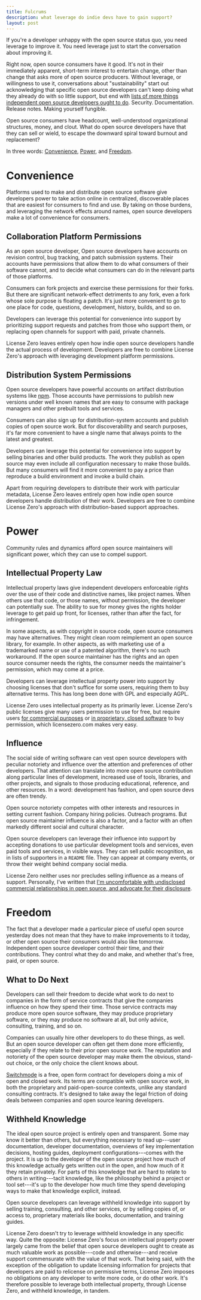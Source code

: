 ```yaml
---
title: Fulcrums
description: what leverage do indie devs have to gain support?
layout: post
---
```


If you're a developer unhappy with the open source status quo, you need leverage to improve it.  You need leverage just to start the conversation about improving it.

Right now, open source consumers have it good.  It's not in their immediately apparent, short-term interest to entertain change, other than change that asks more of open source producers.  Without leverage, or willingness to use it, conversations about "sustainability" start out acknowledging that specific open source developers can't keep doing what they already do with so little support, but end with [lists of more things independent open source developers ought to do](https://medium.com/libraries-io/what-does-a-sustainable-open-source-project-look-like-bf9b8cf824f8).  Security.  Documentation.  Release notes.  Making yourself fungible.

Open source consumers have headcount, well-understood organizational structures, money, and clout.  What do open source developers have that they can sell or wield, to escape the downward spiral toward burnout and replacement?

In three words: [Convenience](#convenience), [Power](#power), and [Freedom](#freedom).

# Convenience

Platforms used to make and distribute open source software give developers power to take action online in centralized, discoverable places that are easiest for consumers to find and use.  By taking on those burdens, and leveraging the network effects around names, open source developers make a lot of convenience for consumers.

## Collaboration Platform Permissions

As an open source developer, Open source developers have accounts on revision control, bug tracking, and patch submission systems.  Their accounts have permissions that allow them to do what consumers of their software cannot, and to decide what consumers can do in the relevant parts of those platforms.

Consumers can fork projects and exercise these permissions for their forks.  But there are significant network-effect detriments to any fork, even a fork whose sole purpose is floating a patch.  It's just more convenient to go to one place for code, questions, development, history, builds, and so on.

Developers can leverage this potential for convenience into support by prioritizing support requests and patches from those who support them, or replacing open channels for support with paid, private channels.

License Zero leaves entirely open how indie open source developers handle the actual process of development.  Developers are free to combine License Zero's approach with leveraging development platform permissions.

## Distribution System Permissions

Open source developers have powerful accounts on artifact distribution systems like [npm](https://www.npmjs.com).  Those accounts have permissions to publish new versions under well known names that are easy to consume with package managers and other prebuilt tools and services.

Consumers can also sign up for distribution-system accounts and publish copies of open source work.  But for discoverability and search purposes, it's far more convenient to have a single name that always points to the latest and greatest.

Developers can leverage this potential for convenience into support by selling binaries and other build products.  The work they publish as open source may even include all configuration necessary to make those builds.  But many consumers will find it more convenient to pay a price than reproduce a build environment and invoke a build chain.

Apart from requiring developers to distribute their work with particular metadata, License Zero leaves entirely open how indie open source developers handle distribution of their work.  Developers are free to combine License Zero's approach with distribution-based support approaches.

# Power

Community rules and dynamics afford open source maintainers will significant power, which they can use to compel support.

## Intellectual Property Law

Intellectual property laws give independent developers enforceable rights over the use of their code and distinctive names, like project names.  When others use that code, or those names, without permission, the developer can potentially sue.  The ability to sue for money gives the rights holder leverage to get paid up front, for licenses, rather than after the fact, for infringement.

In some aspects, as with copyright in source code, open source consumers may have alternatives.  They might clean room reimplement an open source library, for example.  In other aspects, as with marketing use of a trademarked name or use of a patented algorithm, there's no such workaround.  If the open source maintainer has the rights and an open source consumer needs the rights, the consumer needs the maintainer's permission, which may come at a price.

Developers can leverage intellectual property power into support by choosing licenses that don't suffice for some users, requiring them to buy alternative terms.  This has long been done with GPL and especially AGPL.

License Zero uses intellectual property as its primarily lever.  License Zero's public licenses give many users permission to use for free, but require users [for commercial purposes](https://licensezero.com/licenses/noncommercial) or [in proprietary, closed software](https://licensezero.com/licenses/reciprocal) to buy permission, which licensezero.com makes very easy.

## Influence

The social side of writing software can vest open source developers with peculiar notoriety and influence over the attention and preferences of other developers.  That attention can translate into more open source contribution along particular lines of development, increased use of tools, libraries, and other projects, and signals to those producing educational, reference, and other resources.  In a word: development has fashion, and open source devs are often trendy.

Open source notoriety competes with other interests and resources in setting current fashion.  Company hiring policies.  Outreach programs.  But open source maintainer influence is also a factor, and a factor with an often markedly different social and cultural character.

Open source developers can leverage their influence into support by accepting donations to use particular development tools and services, even paid tools and services, in visible ways.  They can sell public recognition, as in lists of supporters in a `README` file.  They can appear at company events, or throw their weight behind company social media.

License Zero neither uses nor precludes selling influence as a means of support.  Personally, I've written that [I'm uncomfortable with undisclosed commercial relationships in open source, and advocate for their disclosure](https://blog.licensezero.com/2017/10/16/mercenary-rapport.html#promo).

# Freedom

The fact that a developer made a particular piece of useful open source yesterday does not mean that they have to make improvements to it today, or other open source their consumers would also like tomorrow.  Independent open source developer control their time, and their contributions.  They control what they do and make, and whether that's free, paid, or open source.

## What to Do Next

Developers can sell their freedom to decide what work to do next to companies in the form of service contracts that give the companies influence on how they spend their time.  Those service contracts may produce more open source software, they may produce proprietary software, or they may produce no software at all, but only advice, consulting, training, and so on.

Companies can usually hire other developers to do these things, as well.  But an open source developer can often get them done more efficiently, especially if they relate to their prior open source work.  The reputation and notoriety of the open source developer may make them the obvious, stand-out choice, or the only choice the client knows about.

[Switchmode](https://github.com/switchmode/switchmode) is a free, open form contract for developers doing a mix of open and closed work.  Its terms are compatible with open source work, in both the proprietary and paid-open-source contexts, unlike any standard consulting contracts.  It's designed to take away the legal friction of doing deals between companies and open source leaning developers.

## Withheld Knowledge

The ideal open source project is entirely open and transparent.  Some may know it better than others, but everything necessary to read up---user documentation, developer documentation, overviews of key implementation decisions, hosting guides, deployment configurations---comes with the project.  It is up to the developer of the open source project how much of this knowledge actually gets written out in the open, and how much of it they retain privately.  For parts of this knowledge that are hard to relate to others in writing---tacit knowledge, like the philosophy behind a project or tool set---it's up to the developer how much time they spend developing ways to make that knowledge explicit, instead.

Open source developers can leverage withheld knowledge into support by selling training, consulting, and other services, or by selling copies of, or access to, proprietary materials like books, documentation, and training guides.

License Zero doesn't try to leverage withheld knowledge in any specific way.  Quite the opposite: License Zero's focus on intellectual property power largely came from the belief that open source developers ought to create as much valuable work as possible---code and otherwise---and receive support commensurate with the value of that work.  That being said, with the exception of the obligation to update licensing information for projects that developers are paid to relicense on permissive terms, License Zero imposes no obligations on any developer to write more code, or do other work.  It's therefore possible to leverage both intellectual property, through License Zero, and withheld knowledge, in tandem.
